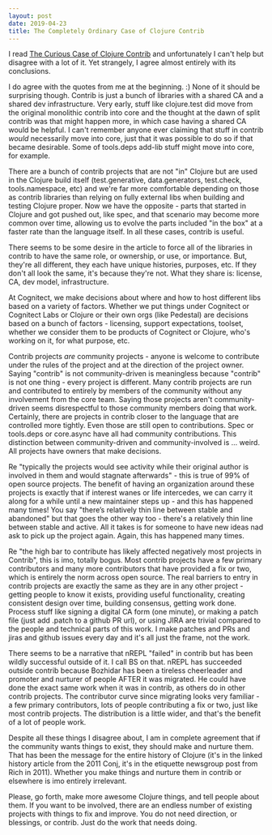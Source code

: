 ```yaml
---
layout: post
date: 2019-04-23
title: The Completely Ordinary Case of Clojure Contrib
---
```


I read [The Curious Case of Clojure Contrib](https://metaredux.com/posts/2019/04/23/the-curious-case-of-clojure-contrib.html) and unfortunately I can't help but disagree with a lot of it. Yet strangely, I agree almost entirely with its conclusions.

I do agree with the quotes from me at the beginning. :) None of it should be surprising though. Contrib is just a bunch of libraries with a shared CA and a shared dev infrastructure. Very early, stuff like clojure.test did move from the original monolithic contrib into core and the thought at the dawn of split contrib was that might happen more, in which case having a shared CA would be helpful. I can't remember anyone ever claiming that stuff in contrib *would* necessarily move into core, just that it was possible to do so if that became desirable. Some of tools.deps add-lib stuff might move into core, for example.

There are a bunch of contrib projects that are not "in" Clojure but are used in the Clojure build itself (test.generative, data.generators, test.check, tools.namespace, etc) and we're far more comfortable depending on those as contrib libraries than relying on fully external libs when building and testing Clojure proper. Now we have the opposite - parts that started in Clojure and got pushed out, like spec, and that scenario may become more common over time, allowing us to evolve the parts included "in the box" at a faster rate than the language itself. In all these cases, contrib is useful.

There seems to be some desire in the article to force all of the libraries in contrib to have the same role, or ownership, or use, or importance. But, they're all different, they each have unique histories, purposes, etc. If they don't all look the same, it's because they're not. What they share is: license, CA, dev model, infrastructure.

At Cognitect, we make decisions about where and how to host different libs based on a variety of factors. Whether we put things under Cognitect or Cognitect Labs or Clojure or their own orgs (like Pedestal) are decisions based on a bunch of factors - licensing, support expectations, toolset, whether we consider them to be products of Cognitect or Clojure, who's working on it, for what purpose, etc.

Contrib projects *are* community projects - anyone is welcome to contribute under the rules of the project and at the direction of the project owner. Saying "contrib" is not community-driven is meaningless because "contrib" is not one thing - every project is different. Many contrib projects  are run and contributed to entirely by members of the community without any involvement from the core team. Saying those projects aren't community-driven seems disrespectful to those community members doing that work. Certainly, there are projects in contrib closer to the language that are controlled more tightly. Even those are still open to contributions. Spec or tools.deps or core.async have all had community contributions. This distinction between community-driven and community-involved is ...  weird. All projects have owners that make decisions.

Re "typically the projects would see activity while their original author is involved in them and would stagnate afterwards" - this is true of 99% of open source projects. The benefit of having an organization around these projects is exactly that if interest wanes or life intercedes, we can carry it along for a while until a new maintainer steps up - and this has happened many times! You say "there’s relatively thin line between stable and abandoned" but that goes the other way too - there's a relatively thin line between stable and active. All it takes is for someone to have new ideas nad ask to pick up the project again. Again, this has happened many times.

Re "the high bar to contribute has likely affected negatively most projects in Contrib", this is imo, totally bogus. Most contrib projects have a few primary contributors and many more contributors that have provided a fix or two, which is entirely the norm across open source. The real barriers to entry in contrib projects are exactly the same as they are in any other project - getting people to know it exists, providing useful functionality, creating consistent design over time, building consensus, getting work done. Process stuff like signing a digital CA form (one minute), or making a patch file (just add .patch to a github PR url), or using JIRA are trivial compared to the people and technical parts of this work. I make patches and PRs and jiras and github issues every day and it's all just the frame, not the work.

There seems to be a narrative that nREPL "failed" in contrib but has been wildly successful outside of it. I call BS on that. nREPL has succeeded outside contrib because Bozhidar has been a tireless cheerleader and promoter and nurturer of people AFTER it was migrated. He could have done the exact same work when it was in contrib, as others do in other contrib projects. The contributor curve since migrating looks very familiar - a few primary contributors, lots of people contributing a fix or two, just like most contrib projects. The distribution is a little wider, and that's the benefit of a lot of people work.

Despite all these things I disagree about, I am in complete agreement that if the community wants things to exist, they should make and nurture them. That has been the message for the entire history of Clojure (it's in the linked history article from the 2011 Conj, it's in the etiquette newsgroup post from Rich in 2011). Whether you make things and nurture them in contrib or elsewhere is imo entirely irrelevant.

Please, go forth, make more awesome Clojure things, and tell people about them. If you want to be involved, there are an endless number of existing projects with things to fix and improve. You do not need direction, or blessings, or contrib. Just do the work that needs doing.
